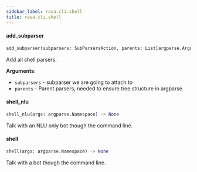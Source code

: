 ```yaml
---
sidebar_label: rasa.cli.shell
title: rasa.cli.shell
---
```

#### add\_subparser

```python
add_subparser(subparsers: SubParsersAction, parents: List[argparse.ArgumentParser]) -> None
```

Add all shell parsers.

**Arguments**:

- `subparsers` - subparser we are going to attach to
- `parents` - Parent parsers, needed to ensure tree structure in argparse

#### shell\_nlu

```python
shell_nlu(args: argparse.Namespace) -> None
```

Talk with an NLU only bot though the command line.

#### shell

```python
shell(args: argparse.Namespace) -> None
```

Talk with a bot though the command line.

